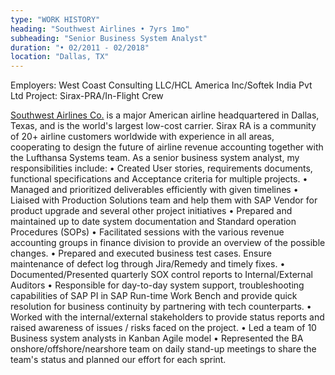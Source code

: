 ```yaml
---
type: "WORK HISTORY"
heading: "Southwest Airlines • 7yrs 1mo"
subheading: "Senior Business System Analyst"
duration: "• 02/2011 - 02/2018"
location: "Dallas, TX"
---
```

Employers: West Coast Consulting LLC/HCL America Inc/Softek India Pvt Ltd 
Project: Sirax-PRA/In-Flight Crew


<a href="https://www.linkedin.com/company/southwest-airlines/" target="_blank">Southwest Airlines Co.</a> is a major American airline headquartered in Dallas, Texas, and is the world's largest low-cost carrier. Sirax RA is a community of 20+ airline customers worldwide with experience in all areas, cooperating to design the future of airline revenue accounting together with the Lufthansa Systems team. As a senior business system analyst, my responsibilities include:
• Created User stories, requirements documents, functional specifications and Acceptance criteria for multiple projects.
• Managed and prioritized deliverables efficiently with given timelines
• Liaised with Production Solutions team and help them with SAP Vendor for product upgrade and several other project initiatives
• Prepared and maintained up to date system documentation and Standard operation Procedures (SOPs) 
• Facilitated sessions with the various revenue accounting groups in finance division to provide an overview of the possible changes.
• Prepared and executed business test cases. Ensure maintenance of defect log through Jira/Remedy and timely fixes.
• Documented/Presented quarterly SOX control reports to Internal/External Auditors
• Responsible for day-to-day system support, troubleshooting capabilities of SAP PI in SAP Run-time Work Bench and provide quick resolution for business continuity by partnering with tech counterparts.
• Worked with the internal/external stakeholders to provide status reports and raised awareness of issues / risks faced on the project.
• Led a team of 10 Business system analysts in Kanban Agile model
• Represented the BA onshore/offshore/nearshore team on daily stand-up meetings to share the team's status and planned our effort for each sprint.

